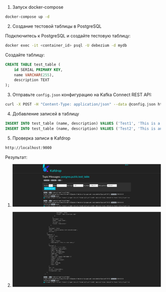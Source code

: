1. Запуск docker-compose

```bash
docker-compose up -d
```

2. Создание тестовой таблицы в PostgreSQL

Подключитесь к PostgreSQL и создайте тестовую таблицу:
```bash
docker exec -it <container_id> psql -U debezium -d mydb
```

Создайте таблицу:
```sql
CREATE TABLE test_table (
    id SERIAL PRIMARY KEY,
    name VARCHAR(255),
    description TEXT
);
```

3. Отправьте `config.json` конфигурацию на Kafka Connect REST API:
```bash
curl -X POST -H "Content-Type: application/json" --data @config.json http://localhost:8083/connectors
```

4. Добавление записей в таблицу
```sql
INSERT INTO test_table (name, description) VALUES ('Test1', 'This is a test entry.');
INSERT INTO test_table (name, description) VALUES ('Test2', 'This is another test entry.');
```

5. Проверка записи в Kafdrop
```bash
http://localhost:9000
```


Результат:

1. ![message](./images/Messages.png)

2. ![message](./images/Message_text.png)